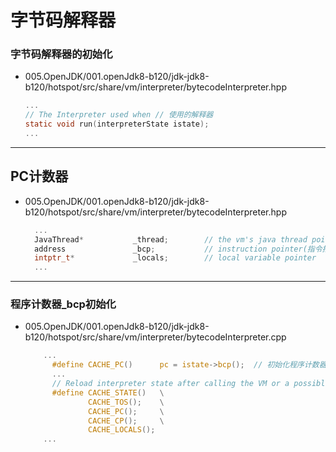 # 字节码解释器
### 字节码解释器的初始化
+ 005.OpenJDK/001.openJdk8-b120/jdk-jdk8-b120/hotspot/src/share/vm/interpreter/bytecodeInterpreter.hpp
   ```c
   ...
   // The Interpreter used when // 使用的解释器
   static void run(interpreterState istate);
   ...
   ```
---
## PC计数器
+ 005.OpenJDK/001.openJdk8-b120/jdk-jdk8-b120/hotspot/src/share/vm/interpreter/bytecodeInterpreter.hpp
  ```c
    ...
    JavaThread*           _thread;        // the vm's java thread pointer
    address               _bcp;           // instruction pointer(指令指针),即 程序计数器，PC
    intptr_t*             _locals;        // local variable pointer
    ...
  ```
---
### 程序计数器_bcp初始化
+ 005.OpenJDK/001.openJdk8-b120/jdk-jdk8-b120/hotspot/src/share/vm/interpreter/bytecodeInterpreter.cpp
  ```C
      ...
        #define CACHE_PC()      pc = istate->bcp();  // 初始化程序计数器
        ...
        // Reload interpreter state after calling the VM or a possible GC
        #define CACHE_STATE()   \
                CACHE_TOS();    \
                CACHE_PC();     \
                CACHE_CP();     \
                CACHE_LOCALS();
      ...
  ```